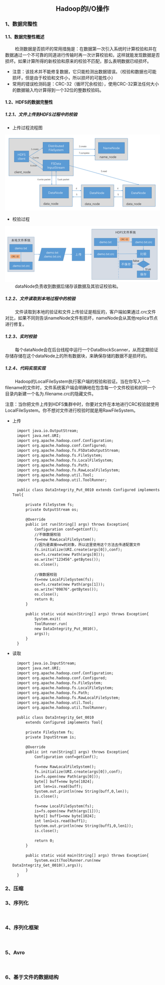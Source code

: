 ## <p align="center">Hadoop的I/O操作</p>


### 1、数据完整性

#### 1.1、数据完整性概述

&emsp;&emsp; 检测数据是否损坏的常用措施是：在数据第一次引入系统时计算校验和并在数据通过一个不可靠的同道进行传输时再一次计算校验和，这样就能发现数据是否损坏。如果计算所得的新校验和原来的校验不匹配，那么表明数据已经损坏。

- 注意：该技术并不能修复数据，它只能检测出数据错误。（校验和数据也可能损坏，但是由于校验和文件小，所以损坏的可能性小）
- 常用的错误检测码是：CRC-32（循环冗余校验），使用CRC-32算法任何大小的数据输入均计算得到一个32位的整数校验码。

#### 1.2、HDFS的数据完整性

##### 1.2.1、文件上传到HDFS过程中的校验

- 上传过程流程图

![](imgs/study-2/s-2-2.jpg)

- 校验过程

![](imgs/study-3/s-3-1.jpg)
&emsp;&emsp; dataNode负责收到数据后储存该数据及其验证校验和。


##### 1.2.2、文件读取到本地过程中的校验

&emsp;&emsp; 文件读取到本地的验证和文件上传验证是相反的，客户端如果通过.crc文件对比，如果不同则告诉nameNode文件有损坏，nameNode会从其他replica节点进行修复。

##### 1.2.3、实时校验

&emsp;&emsp; 每个dataNode会在后台线程中运行一个DataBlockScanner，从而定期验证存储存储在这个dataNode上的所有数据块，来确保存储的数据不是损坏的。

#####   1.2.4、代码实现实现

&emsp;&emsp; Hadoop的LocalFileSystem执行客户端的校验和验证。当在你写入一个filename的文件时，文件系统客户端会明确地在包含每一个文件校验和的同一个目录内新建一个名为.filename.crc的隐藏文件。

注意：当你把文件上传到HDFS集群中时，你要对文件在本地进行CRC校验就使用LocalFileSystem。你不想对文件进行校验时就是用RawFileSystem。

- 上传
 
        import java.io.OutputStream;
    	import java.net.URI;
    	import org.apache.hadoop.conf.Configuration;
    	import org.apache.hadoop.conf.Configured;
    	import org.apache.hadoop.fs.FSDataOutputStream;
    	import org.apache.hadoop.fs.FileSystem;
    	import org.apache.hadoop.fs.LocalFileSystem;
    	import org.apache.hadoop.fs.Path;
    	import org.apache.hadoop.fs.RawLocalFileSystem;
    	import org.apache.hadoop.util.Tool;
    	import org.apache.hadoop.util.ToolRunner;
    	
    	public class DataIntegrity_Put_0010 extends Configured implements Tool{
	    
		    private FileSystem fs;
		    private OutputStream os;
	    
		    @Override
		    public int run(String[] args) throws Exception{
			    Configuration conf=getConf();
			    //不做数据校验
			    fs=new RawLocalFileSystem();
			    //因为是直接new的对象，所以这里使用这个方法去传递配置文件
			    fs.initialize(URI.create(args[0]),conf);
			    os=fs.create(new Path(args[0]));
			    os.write("123456".getBytes());
			    os.close();
			    
			    //做数据校验
			    fs=new LocalFileSystem(fs);
			    os=fs.create(new Path(args[1]));
			    os.write("09876".getBytes());
			    os.close();
			    return 0;
		    }
		    
		    public static void main(String[] args) throws Exception{
			    System.exit(
			    ToolRunner.run(
			    new DataIntegrity_Put_0010(),
			    args));
		    }
	    }


- 读取


	    import java.io.InputStream;
		import java.net.URI;
		import org.apache.hadoop.conf.Configuration;
		import org.apache.hadoop.conf.Configured;
		import org.apache.hadoop.fs.FileSystem;
		import org.apache.hadoop.fs.LocalFileSystem;
		import org.apache.hadoop.fs.Path;
		import org.apache.hadoop.fs.RawLocalFileSystem;
		import org.apache.hadoop.util.Tool;
		import org.apache.hadoop.util.ToolRunner;
	
		public class DataIntegrity_Get_0010
		    extends Configured implements Tool{
		
		    private FileSystem fs;
		    private InputStream is;
		
		    @Override
		    public int run(String[] args) throws Exception{
		        Configuration conf=getConf();
		
		        fs=new RawLocalFileSystem();
		        fs.initialize(URI.create(args[0]),conf);
		        is=fs.open(new Path(args[0]));
		        byte[] buff=new byte[1024];
		        int len=is.read(buff);
		        System.out.println(new String(buff,0,len));
		        is.close();
		
		        fs=new LocalFileSystem(fs);
		        is=fs.open(new Path(args[1]));
		        byte[] buff1=new byte[1024];
		        int len1=is.read(buff1);
		        System.out.println(new String(buff1,0,len1));
		        is.close();
		
		        return 0;
		    }
		
		    public static void main(String[] args) throws Exception{
		        System.exit(ToolRunner.run(new DataIntegrity_Get_0010(),args));
		    }
		}


### 2、压缩



### 3、序列化
&ensp;&ensp;&ensp;

### 4、序列化框架
&ensp;&ensp;&ensp; 

### 5、Avro
&ensp;&ensp;&ensp; 

### 6、基于文件的数据结构
&ensp;&ensp;&ensp; 